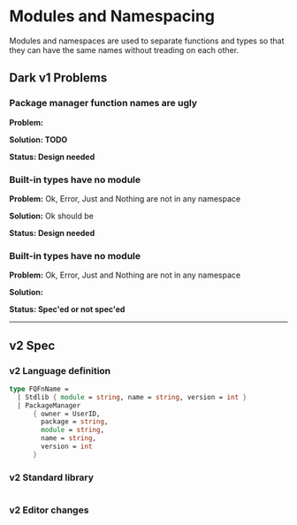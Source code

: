 # Modules and Namespacing

Modules and namespaces are used to separate functions and types so that they can have the same names without treading on each other.

## Dark v1 Problems

### Package manager function names are ugly

**Problem:**

**Solution: TODO**

**Status: Design needed**

### **Built-in types have no module**

**Problem:** Ok, Error, Just and Nothing are not in any namespace

**Solution:** Ok should be

**Status: Design needed**

### **Built-in types have no module**

**Problem:** Ok, Error, Just and Nothing are not in any namespace

**Solution:**

**Status: Spec'ed or not spec'ed**

****

##

## v2 Spec

### v2 Language definition

```fsharp
type FQFnName =
  | Stdlib { module = string, name = string, version = int }
  | PackageManager
      { owner = UserID,
        package = string,
        module = string,
        name = string,
        version = int
      }
```

### v2 Standard library

```fsharp
```

### v2 Editor changes

###
